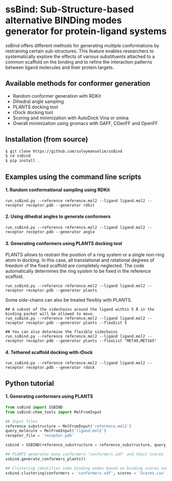 # ssBind: Sub-Structure-based alternative BINDing modes generator for protein-ligand systems


ssBind offers different methods for generating multiple conformations by restraining certain sub-structures. This feature enables researchers to systematically explore the effects of various substituents attached to a common scaffold on the binding and to refine the interaction patterns between ligand molecules and their protein targets.

## Available methods for conformer generation

* Random conformer generation with RDKit 
* Dihedral angle sampling
* PLANTS docking tool
* rDock docking tool
* Scoring and minimization with AutoDock Vina or smina
* Overall minimization using gromacs with GAFF, CGenFF and OpenFF

## Installation (from source)

```bash
$ git clone https://github.com/suleymanselim/ssBind
$ cd ssBind
$ pip install .
```

## Examples using the command line scripts

#### 1. Random conformational sampling using RDKit
```console
run_ssBind.py --reference reference.mol2 --ligand ligand.mol2 --receptor receptor.pdb --generator rdkit 
```
#### 2. Using dihedral angles to generate conformers
```console
run_ssBind.py --reference reference.mol2 --ligand ligand.mol2 --receptor receptor.pdb --generator angle 
```
#### 3. Generating conformers using PLANTS docking tool
PLANTS allows to restrain the position of a ring system or a single non-ring atom in docking. In this case, all translational and rotational degrees of freedom of the fixed scaffold are completely neglected. The code automatically determines the ring system to be fixed in the reference scaffold.

```console
run_ssBind.py --reference reference.mol2 --ligand ligand.mol2 --receptor receptor.pdb --generator plants 

```
Some side-chains can also be treated flexibly with PLANTS.
```console
## A subset of the sidechains around the ligand within 5 Å in the binding pocket will be allowed to move.
run_ssBind.py --reference reference.mol2 --ligand ligand.mol2 --receptor receptor.pdb --generator plants --flexDist 5

## You can also determine the flexible sidechains
run_ssBind.py --reference reference.mol2 --ligand ligand.mol2 --receptor receptor.pdb --generator plants --flexList "MET49,MET165"

```
#### 4. Tethered scaffold docking with rDock
```console
run_ssBind.py --reference reference.mol2 --ligand ligand.mol2 --receptor receptor.pdb --generator rdock 
```
## Python tutorial

#### 1. Generating conformers using PLANTS

```python
from ssBind import SSBIND
from ssBind.chem_tools import MolFromInput

## Input files
reference_substructure = MolFromInput('reference.mol2')
query_molecule = MolFromInput('ligand.mol2')
receptor_file = 'receptor.pdb'

ssbind = SSBIND(reference_substructure = reference_substructure, query_molecule =query_molecule, receptor_file = receptor_file)

## PLANTS generates many conformers 'conformers.sdf' and their scores 'Scores.csv'
ssbind.generate_conformers_plants()

## Clustering identifies some binding modes based on binding scores and PCA.
ssbind.clustering(conformers = 'conformers.sdf', scores = 'Scores.csv')
```


